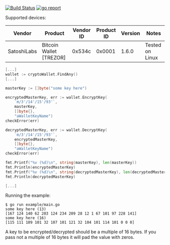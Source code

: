 [![Build Status](https://travis-ci.org/xaionaro-go/cryptoWallet.svg?branch=master)](https://travis-ci.org/xaionaro-go/cryptoWallet) [![go report](https://goreportcard.com/badge/github.com/xaionaro-go/cryptoWallet)](https://goreportcard.com/report/github.com/xaionaro-go/cryptoWallet)

Supported devices:

| Vendor | Product | Vendor ID | Product ID | Version | Notes |
| ------ | ------- | --------- | ---------- | ------- | ----- |
| SatoshiLabs | Bitcoin Wallet [TREZOR] | 0x534c | 0x0001 | 1.6.0 |Tested on Linux |

```go
[...]
wallet := cryptoWallet.FindAny()
[...]

masterKey := []byte("some key here")

encryptedMasterKey, err := wallet.EncryptKey(
	`m/3'/14'/15'/93'`,
	masterKey,
	[]byte{},
	"aWalletKeyName")
checkError(err)

decryptedMasterKey, err := wallet.DecryptKey(
	`m/3'/14'/15'/93'`,
	encryptedMasterKey,
	[]byte{},
	"aWalletKeyName")
checkError(err)

fmt.Printf("%v (%d)\n", string(masterKey), len(masterKey))
fmt.Println(encryptedMasterKey)
fmt.Printf("%v (%d)\n", string(decryptedMasterKey), len(decryptedMasterKey))
fmt.Println(decryptedMasterKey)

[...]
```
Running the example:
```
$ go run example/main.go 
some key here (13)
[167 124 140 62 203 124 234 209 28 12 1 67 101 97 228 141]
some key here (16)
[115 111 109 101 32 107 101 121 32 104 101 114 101 0 0 0]
```

A key to be encrypted/decrypted should be a multiple of 16 bytes. If you pass not a multiple of 16 bytes it will pad the value with zeros.
